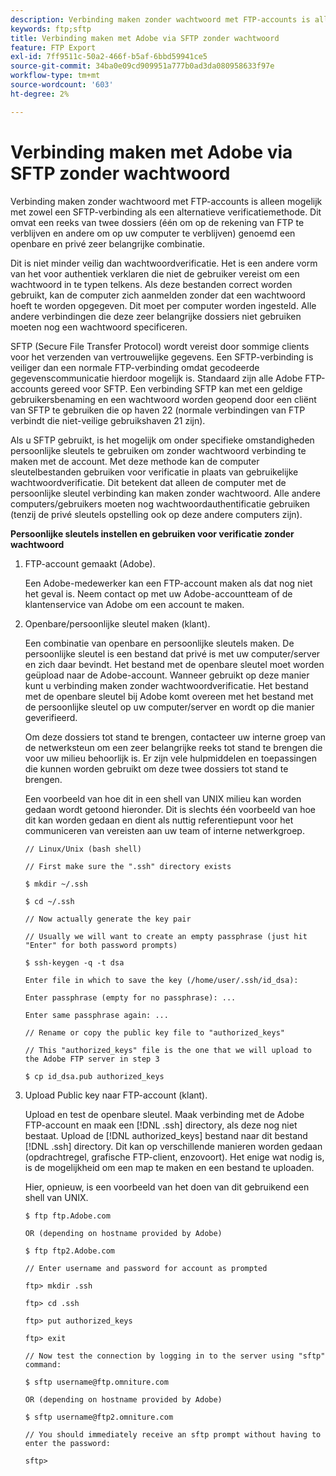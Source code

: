 ```yaml
---
description: Verbinding maken zonder wachtwoord met FTP-accounts is alleen mogelijk met zowel een SFTP-verbinding als een alternatieve verificatiemethode. Dit omvat een reeks van twee dossiers (één om op de rekening van FTP te verblijven en andere om op uw computer te verblijven) genoemd een openbare en privé zeer belangrijke combinatie.
keywords: ftp;sftp
title: Verbinding maken met Adobe via SFTP zonder wachtwoord
feature: FTP Export
exl-id: 7ff9511c-50a2-466f-b5af-6bbd59941ce5
source-git-commit: 34ba0e09cd909951a777b0ad3da080958633f97e
workflow-type: tm+mt
source-wordcount: '603'
ht-degree: 2%

---
```


# Verbinding maken met Adobe via SFTP zonder wachtwoord

Verbinding maken zonder wachtwoord met FTP-accounts is alleen mogelijk met zowel een SFTP-verbinding als een alternatieve verificatiemethode. Dit omvat een reeks van twee dossiers (één om op de rekening van FTP te verblijven en andere om op uw computer te verblijven) genoemd een openbare en privé zeer belangrijke combinatie.

Dit is niet minder veilig dan wachtwoordverificatie. Het is een andere vorm van het voor authentiek verklaren die niet de gebruiker vereist om een wachtwoord in te typen telkens. Als deze bestanden correct worden gebruikt, kan de computer zich aanmelden zonder dat een wachtwoord hoeft te worden opgegeven. Dit moet per computer worden ingesteld. Alle andere verbindingen die deze zeer belangrijke dossiers niet gebruiken moeten nog een wachtwoord specificeren.

SFTP (Secure File Transfer Protocol) wordt vereist door sommige clients voor het verzenden van vertrouwelijke gegevens. Een SFTP-verbinding is veiliger dan een normale FTP-verbinding omdat gecodeerde gegevenscommunicatie hierdoor mogelijk is. Standaard zijn alle Adobe FTP-accounts gereed voor SFTP. Een verbinding SFTP kan met een geldige gebruikersbenaming en een wachtwoord worden geopend door een cliënt van SFTP te gebruiken die op haven 22 (normale verbindingen van FTP verbindt die niet-veilige gebruikshaven 21 zijn).

Als u SFTP gebruikt, is het mogelijk om onder specifieke omstandigheden persoonlijke sleutels te gebruiken om zonder wachtwoord verbinding te maken met de account. Met deze methode kan de computer sleutelbestanden gebruiken voor verificatie in plaats van gebruikelijke wachtwoordverificatie. Dit betekent dat alleen de computer met de persoonlijke sleutel verbinding kan maken zonder wachtwoord. Alle andere computers/gebruikers moeten nog wachtwoordauthentificatie gebruiken (tenzij de privé sleutels opstelling ook op deze andere computers zijn).

**Persoonlijke sleutels instellen en gebruiken voor verificatie zonder wachtwoord**

1. FTP-account gemaakt (Adobe).

   Een Adobe-medewerker kan een FTP-account maken als dat nog niet het geval is. Neem contact op met uw Adobe-accountteam of de klantenservice van Adobe om een account te maken.
1. Openbare/persoonlijke sleutel maken (klant).

   Een combinatie van openbare en persoonlijke sleutels maken. De persoonlijke sleutel is een bestand dat privé is met uw computer/server en zich daar bevindt. Het bestand met de openbare sleutel moet worden geüpload naar de Adobe-account. Wanneer gebruikt op deze manier kunt u verbinding maken zonder wachtwoordverificatie. Het bestand met de openbare sleutel bij Adobe komt overeen met het bestand met de persoonlijke sleutel op uw computer/server en wordt op die manier geverifieerd.

   Om deze dossiers tot stand te brengen, contacteer uw interne groep van de netwerksteun om een zeer belangrijke reeks tot stand te brengen die voor uw milieu behoorlijk is. Er zijn vele hulpmiddelen en toepassingen die kunnen worden gebruikt om deze twee dossiers tot stand te brengen.

   Een voorbeeld van hoe dit in een shell van UNIX milieu kan worden gedaan wordt getoond hieronder. Dit is slechts één voorbeeld van hoe dit kan worden gedaan en dient als nuttig referentiepunt voor het communiceren van vereisten aan uw team of interne netwerkgroep.

   ```
   // Linux/Unix (bash shell)
   
   // First make sure the ".ssh" directory exists
   
   $ mkdir ~/.ssh
   
   $ cd ~/.ssh
   
   // Now actually generate the key pair
   
   // Usually we will want to create an empty passphrase (just hit "Enter" for both password prompts)
   
   $ ssh-keygen -q -t dsa
   
   Enter file in which to save the key (/home/user/.ssh/id_dsa):
   
   Enter passphrase (empty for no passphrase): ...
   
   Enter same passphrase again: ...
   
   // Rename or copy the public key file to "authorized_keys"
   
   // This "authorized_keys" file is the one that we will upload to the Adobe FTP server in step 3
   
   $ cp id_dsa.pub authorized_keys 
   ```

1. Upload Public key naar FTP-account (klant).

   Upload en test de openbare sleutel. Maak verbinding met de Adobe FTP-account en maak een [!DNL .ssh] directory, als deze nog niet bestaat. Upload de [!DNL authorized_keys] bestand naar dit bestand [!DNL .ssh] directory. Dit kan op verschillende manieren worden gedaan (opdrachtregel, grafische FTP-client, enzovoort). Het enige wat nodig is, is de mogelijkheid om een map te maken en een bestand te uploaden.

   Hier, opnieuw, is een voorbeeld van het doen van dit gebruikend een shell van UNIX.

   ```
   $ ftp ftp.Adobe.com
   
   OR (depending on hostname provided by Adobe)
   
   $ ftp ftp2.Adobe.com
   
   // Enter username and password for account as prompted
   
   ftp> mkdir .ssh
   
   ftp> cd .ssh
   
   ftp> put authorized_keys
   
   ftp> exit
   
   // Now test the connection by logging in to the server using "sftp" command:
   
   $ sftp username@ftp.omniture.com
   
   OR (depending on hostname provided by Adobe)
   
   $ sftp username@ftp2.omniture.com
   
   // You should immediately receive an sftp prompt without having to enter the password:
   
   sftp>
   ```
